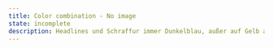 ```yaml
---
title: Color combination - No image
state: incomplete
description: Headlines und Schraffur immer Dunkelblau, außer auf Gelb auch in DKFZ Blau möglich, Farbflächen immer 70% des Farbwertes, Schraffuren 100%
---
```

